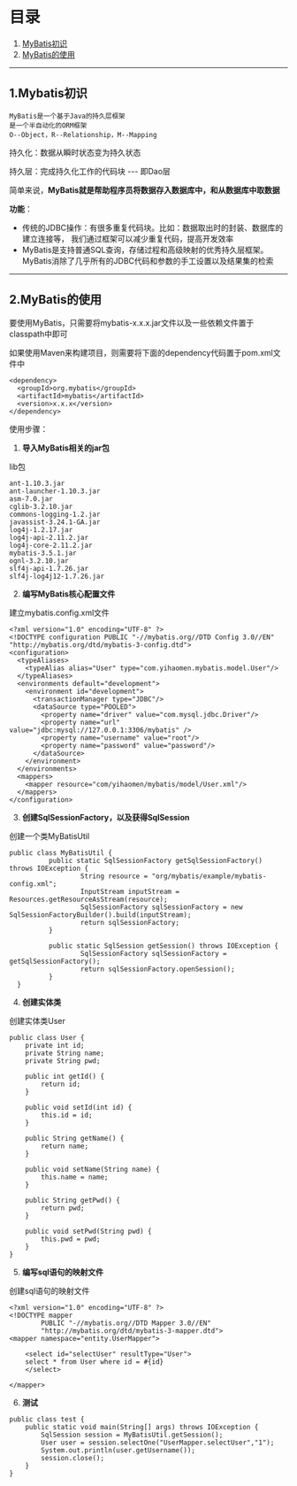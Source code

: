 # 目录

1. [MyBatis初识](#1mybatis初识)
2. [MyBatis的使用](#2mybatis的使用)

---

## 1.Mybatis初识
    MyBatis是一个基于Java的持久层框架
    是一个半自动化的ORM框架
    O--Object，R--Relationship，M--Mapping

持久化：数据从瞬时状态变为持久状态

持久层：完成持久化工作的代码块 --- 即Dao层

简单来说，**MyBatis就是帮助程序员将数据存入数据库中，和从数据库中取数据**

**功能**：
  - 传统的JDBC操作：有很多重复代码块。比如：数据取出时的封装、数据库的建立连接等，
我们通过框架可以减少重复代码，提高开发效率
  - MyBatis是支持普通SQL查询，存储过程和高级映射的优秀持久层框架。MyBatis消除了几乎所有的JDBC代码和参数的手工设置以及结果集的检索
  
---
  
## 2.MyBatis的使用

要使用MyBatis，只需要将mybatis-x.x.x.jar文件以及一些依赖文件置于classpath中即可

如果使用Maven来构建项目，则需要将下面的dependency代码置于pom.xml文件中
```
<dependency>
  <groupId>org.mybatis</groupId>
  <artifactId>mybatis</artifactId>
  <version>x.x.x</version>
</dependency>
```

使用步骤：

  1. **导入MyBatis相关的jar包**
  
  lib包
  ```
  ant-1.10.3.jar
  ant-launcher-1.10.3.jar
  asm-7.0.jar
  cglib-3.2.10.jar
  commons-logging-1.2.jar
  javassist-3.24.1-GA.jar
  log4j-1.2.17.jar
  log4j-api-2.11.2.jar
  log4j-core-2.11.2.jar
  mybatis-3.5.1.jar
  ognl-3.2.10.jar
  slf4j-api-1.7.26.jar
  slf4j-log4j12-1.7.26.jar
  ```
  
  2. **编写MyBatis核心配置文件**
  
  建立mybatis.config.xml文件
  ```
  <?xml version="1.0" encoding="UTF-8" ?>
  <!DOCTYPE configuration PUBLIC "-//mybatis.org//DTD Config 3.0//EN"
  "http://mybatis.org/dtd/mybatis-3-config.dtd">
  <configuration>
    <typeAliases>
      <typeAlias alias="User" type="com.yihaomen.mybatis.model.User"/>
    </typeAliases>
    <environments default="development">
      <environment id="development">
        <transactionManager type="JDBC"/>
        <dataSource type="POOLED">
          <property name="driver" value="com.mysql.jdbc.Driver"/>
          <property name="url" value="jdbc:mysql://127.0.0.1:3306/mybatis" />
          <property name="username" value="root"/>
          <property name="password" value="password"/>
        </dataSource>
      </environment>
    </environments>
    <mappers>
      <mapper resource="com/yihaomen/mybatis/model/User.xml"/>
    </mappers>
  </configuration>
  ```
  
  3. **创建SqlSessionFactory，以及获得SqlSession**
  
  创建一个类MyBatisUtil
  ```
  public class MyBatisUtil {
			public static SqlSessionFactory getSqlSessionFactory() throws IOException {
					String resource = "org/mybatis/example/mybatis-config.xml";
					InputStream inputStream = Resources.getResourceAsStream(resource);
					SqlSessionFactory sqlSessionFactory = new SqlSessionFactoryBuilder().build(inputStream);
					return sqlSessionFactory;
			}

			public static SqlSession getSession() throws IOException {
					SqlSessionFactory sqlSessionFactory = getSqlSessionFactory();
					return sqlSessionFactory.openSession();
			}
	}
  ```
  
  4. **创建实体类**
  
  创建实体类User
  ```
  public class User {
      private int id;
      private String name;
      private String pwd;

      public int getId() {
          return id;
      }

      public void setId(int id) {
          this.id = id;
      }

      public String getName() {
          return name;
      }

      public void setName(String name) {
          this.name = name;
      }

      public String getPwd() {
          return pwd;
      }

      public void setPwd(String pwd) {
          this.pwd = pwd;
      }
  }
  ```
  
  5. **编写sql语句的映射文件**
  
  创建sql语句的映射文件
  ```
  <?xml version="1.0" encoding="UTF-8" ?>
  <!DOCTYPE mapper
          PUBLIC "-//mybatis.org//DTD Mapper 3.0//EN"
          "http://mybatis.org/dtd/mybatis-3-mapper.dtd">
  <mapper namespace="entity.UserMapper">

      <select id="selectUser" resultType="User">
      select * from User where id = #{id}
      </select>

  </mapper>
  ```
  
  6. **测试**
  ```
  public class test {
      public static void main(String[] args) throws IOException {
          SqlSession session = MyBatisUtil.getSession();
          User user = session.selectOne("UserMapper.selectUser","1");
          System.out.println(user.getUsername());
          session.close();
      }
  }
  ```
  
